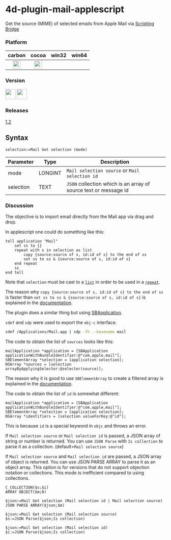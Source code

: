# 4d-plugin-mail-applescript
Get the source (MIME) of selected emails from Apple Mail via [Scripting Bridge](https://developer.apple.com/library/content/documentation/Cocoa/Conceptual/ScriptingBridgeConcepts/Introduction/Introduction.html)

### Platform

| carbon | cocoa | win32 | win64 |
|:------:|:-----:|:---------:|:---------:|
|<img src="https://cloud.githubusercontent.com/assets/1725068/22371562/1b091f0a-e4db-11e6-8458-8653954a7cce.png" width="24" height="24" />|<img src="https://cloud.githubusercontent.com/assets/1725068/22371562/1b091f0a-e4db-11e6-8458-8653954a7cce.png" width="24" height="24" />|||

### Version

<img src="https://cloud.githubusercontent.com/assets/1725068/18940649/21945000-8645-11e6-86ed-4a0f800e5a73.png" width="32" height="32" /> <img src="https://cloud.githubusercontent.com/assets/1725068/18940648/2192ddba-8645-11e6-864d-6d5692d55717.png" width="32" height="32" />

### Releases

[1.2](https://github.com/miyako/4d-plugin-mail-applescript/releases/tag/1.2)

## Syntax

```
selection:=Mail Get selection (mode)
```

Parameter|Type|Description
------------|------------|----
mode|LONGINT|``Mail selection source`` or ``Mail selection id``
selection|TEXT|``JSON`` collection which is an array of source text or message id

### Discussion

The objective is to import email directly from the Mail app via drag and drop. 

In applescript one could do something like this:

```applescript
tell application "Mail"
	set ss to {}
	repeat with s in selection as list
		copy {source:source of s, id:id of s} to the end of ss
		set ss to ss & {source:source of s, id:id of s}
	end repeat
	ss
end tell
```

Note that ``selection`` must be cast to a [``list``](https://developer.apple.com/library/content/documentation/AppleScript/Conceptual/AppleScriptLangGuide/reference/ASLR_classes.html#//apple_ref/doc/uid/TP40000983-CH1g-BBCDBHIE) in order to be used in a [``repeat``](https://developer.apple.com/library/content/documentation/AppleScript/Conceptual/AppleScriptLangGuide/reference/ASLR_control_statements.html#//apple_ref/doc/uid/TP40000983-CH6g-128481).

The reason why ``copy {source:source of s, id:id of s} to the end of ss`` is faster than ``set ss to ss & {source:source of s, id:id of s}`` is explained in the [documentation](https://developer.apple.com/library/content/documentation/AppleScript/Conceptual/AppleScriptLangGuide/reference/ASLR_classes.html#//apple_ref/doc/uid/TP40000983-CH1g-BBCDBHIE).

The plugin does a similar thing but using [SBApplication](https://developer.apple.com/documentation/scriptingbridge/sbapplication?language=objc). 

``sdef`` and ``sdp`` were used to export the ``obj-c`` interface.

```bash
sdef /Applications/Mail.app | sdp -fh --basename mail
```

The code to obtain the list of ``sources`` looks like this:

```objc
mailApplication *application = [SBApplication applicationWithBundleIdentifier:@"com.apple.mail"];
SBElementArray *selection = [application selection];
NSArray *sources = [selection arrayByApplyingSelector:@selector(source)];
``` 

The reason why it is good to use ``SBElementArray`` to create a filtered array is explained in the [documentation](https://developer.apple.com/library/content/documentation/Cocoa/Conceptual/ScriptingBridgeConcepts/ImproveScriptingBridgePerf/ImproveScriptingBridgePerf.html#//apple_ref/doc/uid/TP40006104-CH6-SW1).

The code to obtain the list of ``id`` is somewhat different:

```objc
mailApplication *application = [SBApplication applicationWithBundleIdentifier:@"com.apple.mail"];
SBElementArray *selection = [application selection];
NSArray *identifiers = [selection valueForKey:@"id"];
``` 

This is because ``id`` is a special keyword in ``objc`` and throws an error.

If ``Mail selection source`` or ``Mail selection id`` is passed, a JSON array of string or number is returned. You can use ``JSON Parse`` with ``Is collection`` to parse it as a collection. (default=``Mail selection source``)

If ``Mail selection source`` and ``Mail selection id`` are passed, a JSON array of object is returned. You can use JSON PARSE ARRAY to parse it as an object array. This option is for versions that do not support objection notation or collections. This mode is inefficient compared to using collections.

```
C_COLLECTION($s;$i)
ARRAY OBJECT($m;0)

$json:=Mail Get selection (Mail selection id | Mail selection source)
JSON PARSE ARRAY($json;$m)

$json:=Mail Get selection (Mail selection source)
$s:=JSON Parse($json;Is collection)

$json:=Mail Get selection (Mail selection id)
$i:=JSON Parse($json;Is collection)
```
